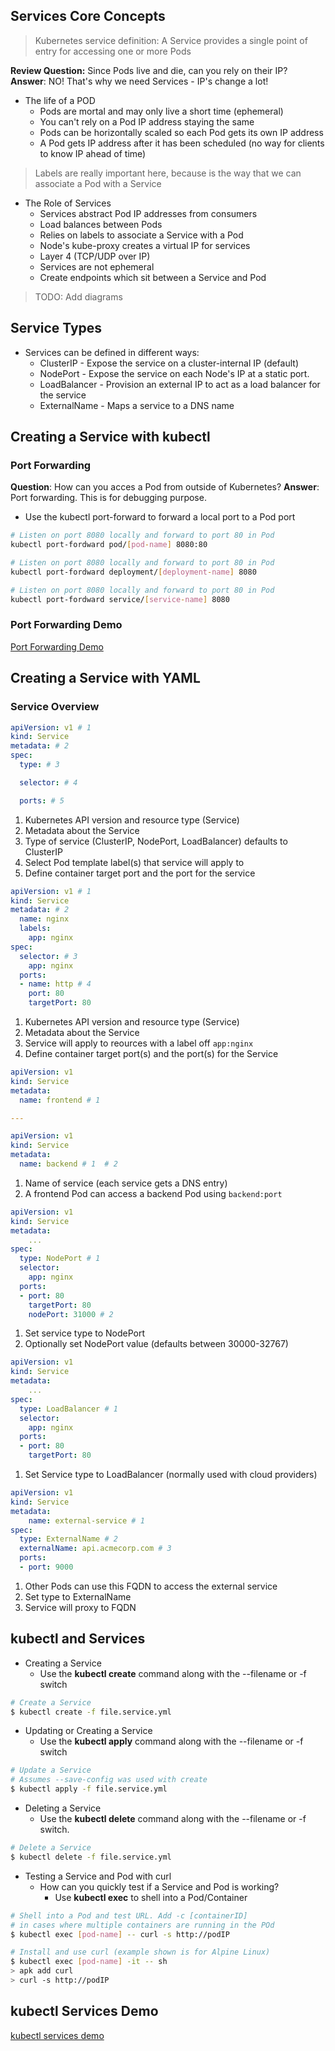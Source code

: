 ## Services Core Concepts

> Kubernetes service definition: A Service provides a single point of entry for accessing one or more Pods

__Review Question:__ Since Pods live and die, can you rely on their IP?
__Answer__: NO! That's why we need Services - IP's change a lot!

* The life of a POD
    - Pods are mortal and may only live a short time (ephemeral)
    - You can't rely on a Pod IP address staying the same
    - Pods can be horizontally scaled so each Pod gets its own IP address
    - A Pod gets IP address after it has been scheduled (no way for clients to know IP ahead of time)

> Labels are really important here, because is the way that we can associate a Pod with a Service

* The Role of Services
    - Services abstract Pod IP addresses from consumers
    - Load balances between Pods
    - Relies on labels to associate a Service with a Pod
    - Node's kube-proxy creates a virtual IP for services
    - Layer 4 (TCP/UDP over IP)
    - Services are not ephemeral
    - Create endpoints which sit between a Service and Pod

> TODO: Add diagrams 

## Service Types

* Services can be defined in different ways:
    - ClusterIP - Expose the service on a cluster-internal IP (default)
    - NodePort - Expose the service on each Node's IP at a static port.
    - LoadBalancer - Provision an external IP to act as a load balancer for the service
    - ExternalName - Maps a service to a DNS name

## Creating a Service with kubectl

### Port Forwarding

__Question__: How can you acces a Pod from outside of Kubernetes?
__Answer__: Port forwarding. This is for debugging purpose.

* Use the kubectl port-forward to forward a local port to a Pod port

```bash
# Listen on port 8080 locally and forward to port 80 in Pod
kubectl port-fordward pod/[pod-name] 8080:80
```

```bash
# Listen on port 8080 locally and forward to port 80 in Pod
kubectl port-fordward deployment/[deployment-name] 8080
```

```bash
# Listen on port 8080 locally and forward to port 80 in Pod
kubectl port-fordward service/[service-name] 8080
```


### Port Forwarding Demo

[Port Forwarding Demo](01-port-forwarding-demo/readme.md)

## Creating a Service with YAML

### Service Overview

```yaml
apiVersion: v1 # 1
kind: Service 
metadata: # 2
spec:
  type: # 3

  selector: # 4

  ports: # 5
```

1. Kubernetes API version and resource type (Service)
2. Metadata about the Service
3. Type of service (ClusterIP, NodePort, LoadBalancer) defaults to ClusterIP
4. Select Pod template label(s) that service will apply to
5. Define container target port and the port for the service


```yaml
apiVersion: v1 # 1
kind: Service
metadata: # 2
  name: nginx
  labels:
    app: nginx
spec:
  selector: # 3
    app: nginx
  ports:
  - name: http # 4
    port: 80
    targetPort: 80
```

1. Kubernetes API version and resource type (Service)
2. Metadata about the Service
3. Service will apply to reources with a label off `app:nginx`
4. Define container target port(s) and the port(s) for the Service

```yaml
apiVersion: v1
kind: Service
metadata:
  name: frontend # 1

---

apiVersion: v1
kind: Service
metadata:
  name: backend # 1  # 2

```

1. Name of service (each service gets a DNS entry)
2. A frontend Pod can access a backend Pod using `backend:port`

```yaml
apiVersion: v1
kind: Service
metadata:
    ...
spec:
  type: NodePort # 1
  selector:
    app: nginx
  ports:
  - port: 80
    targetPort: 80
    nodePort: 31000 # 2
```
1. Set service type to NodePort
2. Optionally set NodePort value (defaults between 30000-32767)


```yaml
apiVersion: v1
kind: Service
metadata:
    ...
spec:
  type: LoadBalancer # 1
  selector:
    app: nginx
  ports:
  - port: 80
    targetPort: 80
```

1. Set Service type to LoadBalancer (normally used with cloud providers)

```yaml
apiVersion: v1
kind: Service
metadata:
    name: external-service # 1
spec:
  type: ExternalName # 2
  externalName: api.acmecorp.com # 3
  ports:
  - port: 9000
```

1. Other Pods can use this FQDN to access the external service
2. Set type to ExternalName
3. Service will proxy to FQDN

## kubectl and Services

* Creating a Service 
    - Use the __kubectl create__ command along with the --filename or -f switch

```bash
# Create a Service
$ kubectl create -f file.service.yml
```

* Updating or Creating a Service
    - Use the __kubectl apply__ command along with the --filename or -f switch

```bash
# Update a Service
# Assumes --save-config was used with create
$ kubectl apply -f file.service.yml
```

* Deleting a Service
    - Use the __kubectl delete__ command along with the --filename or -f switch.

```bash
# Delete a Service
$ kubectl delete -f file.service.yml
```

* Testing a Service and Pod with curl
    - How can you quickly test if a Service and Pod is working?
        * Use __kubectl exec__ to shell into a Pod/Container

```bash
# Shell into a Pod and test URL. Add -c [containerID]
# in cases where multiple containers are running in the POd
$ kubectl exec [pod-name] -- curl -s http://podIP
```

```bash
# Install and use curl (example shown is for Alpine Linux)
$ kubectl exec [pod-name] -it -- sh
> apk add curl
> curl -s http://podIP
```

## kubectl Services Demo

[kubectl services demo](02-kubectl-services-demo/readme.md)

